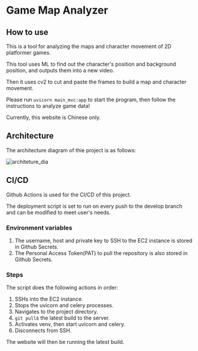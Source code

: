 # Game Map Analyzer

## How to use

This is a tool for analyzing the maps and character movement of 2D platformer games.

This tool uses ML to find out the character's position and background position, and outputs them into a new video.

Then it uses cv2 to cut and paste the frames to build a map and character movement.

Please run `uvicorn main_mvc:app` to start the program, then follow the instructions to analyze game data!

Currently, this website is Chinese only.

## Architecture

The architecture diagram of thie project is as follows:

![architeture_dia](https://github.com/user-attachments/assets/5d358dc7-862f-48a1-b03c-aa0874456d27)

## CI/CD

Github Actions is used for the CI/CD of this project.

The deployment script is set to run on every push to the develop branch and can be modified to meet user's needs.

### Environment variables

1. The username, host and private key to SSH to the EC2 instance is stored in Github Secrets.
2. The Personal Access Token(PAT) to pull the repository is also stored in Github Secrets.

### Steps

The script does the following actions in order:

1. SSHs into the EC2 instance.
2. Stops the uvicorn and celery processes.
3. Navigates to the project directory.
4. `git pull`s the latest build to the server.
5. Activates venv, then start uvicorn and celery.
6. Disconnects from SSH.

The website will then be running the latest build.
